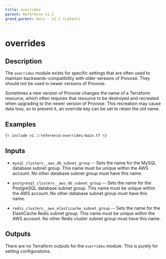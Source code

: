 ```yaml
---
title: overrides
parent: Reference v1.1
grand_parent: Docs - v1.1 (Latest)
---
```


# overrides

## Description

The `overrides` module exists for specific settings that are often used to maintain backwards-compatibility with older versions of Provose. They should not be used in newer versions of Provose.

Sometimes a new version of Provose changes the name of a Terraform resource, which often requires that resource to be destroyed and recreated when upgrading to the newer version of Provose. This recreation may cause data loss, so to prevent it, an override key can be set to retain the old name.

## Examples

```terraform
{% include v1.1/reference/overrides/main.tf %}
```

## Inputs

- `mysql_clusters__aws_db_subnet_group` -- Sets the name for the MySQL database subnet group. This name must be unique within the AWS account. No other database subnet group must have this name.

* `postgresql_clusters__aws_db_subnet_group` -- Sets the name for the PostgreSQL database subnet group. This name must be unique within the AWS account. No other database subnet group must have this name.

* `redis_clusters__aws_elasticache_subnet_group` -- Sets the name for the ElastiCache Redis subnet group. This name must be unique within the AWS account. No other Redis cluster subnet group must have this name.

## Outputs

There are no Terraform outputs for the `overrides` module. This is purely for setting configurations.
